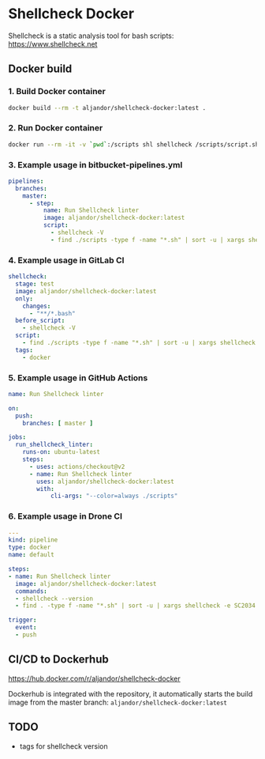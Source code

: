 # Shellcheck Docker
Shellcheck is a static analysis tool for bash scripts: https://www.shellcheck.net

## Docker build

### 1. Build Docker container

```bash
docker build --rm -t aljandor/shellcheck-docker:latest .
```

### 2. Run Docker container
```bash
docker run --rm -it -v `pwd`:/scripts shl shellcheck /scripts/script.sh
```

### 3. Example usage in bitbucket-pipelines.yml

```yaml
pipelines:
  branches:
    master:    
      - step:        
          name: Run Shellcheck linter
          image: aljandor/shellcheck-docker:latest
          script:
            - shellcheck -V
            - find ./scripts -type f -name "*.sh" | sort -u | xargs shellcheck -e SC2034 --color=always
```

### 4. Example usage in GitLab CI
```yaml
shellcheck:
  stage: test
  image: aljandor/shellcheck-docker:latest
  only:
    changes:
      - "**/*.bash"
  before_script:
    - shellcheck -V
  script:
    - find ./scripts -type f -name "*.sh" | sort -u | xargs shellcheck -e SC2034 --color=always
  tags:
    - docker
```    

### 5. Example usage in GitHub Actions
```yaml
name: Run Shellcheck linter

on:
  push:
    branches: [ master ]

jobs:
  run_shellcheck_linter:
    runs-on: ubuntu-latest
    steps:
      - uses: actions/checkout@v2
      - name: Run Shellcheck linter
        uses: aljandor/shellcheck-docker:latest
        with:
            cli-args: "--color=always ./scripts"
```

### 6. Example usage in Drone CI

```yaml
---
kind: pipeline
type: docker
name: default

steps:
- name: Run Shellcheck linter
  image: aljandor/shellcheck-docker:latest
  commands:
  - shellcheck --version
  - find . -type f -name "*.sh" | sort -u | xargs shellcheck -e SC2034 -e SC1090 --color=always

trigger:
  event:
  - push
``` 

## CI/CD to Dockerhub

https://hub.docker.com/r/aljandor/shellcheck-docker

Dockerhub is integrated with the repository, it automatically starts the build image from the master branch: `aljandor/shellcheck-docker:latest`

## TODO
- tags for shellcheck version
